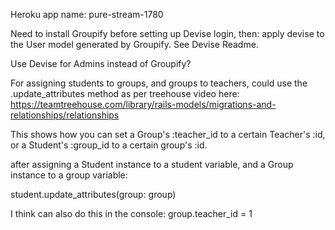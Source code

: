 Heroku app name: pure-stream-1780

Need to install Groupify before setting up Devise login, then:
apply devise to the User model generated by Groupify. See Devise Readme.

Use Devise for Admins instead of Groupify?

For assigning students to groups, and groups to teachers, could use the .update_attributes method as per treehouse video here:
https://teamtreehouse.com/library/rails-models/migrations-and-relationships/relationships

This shows how you can set a Group's :teacher_id to a certain Teacher's :id, or a Student's :group_id to a certain group's :id.


after assigning a Student instance to a student variable, and a Group instance to a group variable:

student.update_attributes(group: group)


I think can also do this in the console:
group.teacher_id = 1